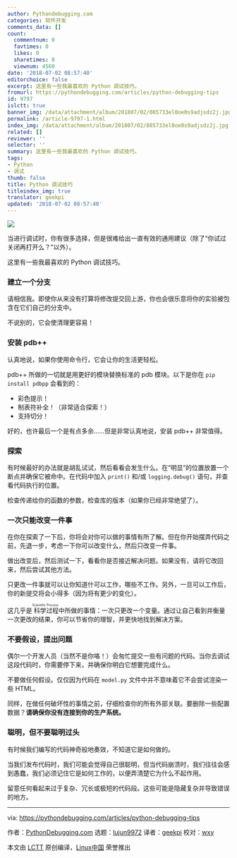 ```yaml
---
author: Pythondebugging.com
categories: 软件开发
comments_data: []
count:
  commentnum: 0
  favtimes: 0
  likes: 0
  sharetimes: 0
  viewnum: 4560
date: '2018-07-02 08:57:40'
editorchoice: false
excerpt: 这里有一些我最喜欢的 Python 调试技巧。
fromurl: https://pythondebugging.com/articles/python-debugging-tips
id: 9797
islctt: true
banner_img: /data/attachment/album/201807/02/085733el0oe0s9adjsdz2j.jpg
permalink: /article-9797-1.html
index_img: /data/attachment/album/201807/02/085733el0oe0s9adjsdz2j.jpg.thumb.jpg
related: []
reviewer: ''
selector: ''
summary: 这里有一些我最喜欢的 Python 调试技巧。
tags:
- Python
- 调试
thumb: false
title: Python 调试技巧
titleindex_img: true
translator: geekpi
updated: '2018-07-02 08:57:40'
---
```


![](/data/attachment/album/201807/02/085733el0oe0s9adjsdz2j.jpg)


当进行调试时，你有很多选择，但是很难给出一直有效的通用建议（除了“你试过关闭再打开么？”以外）。


这里有一些我最喜欢的 Python 调试技巧。


### 建立一个分支


请相信我。即使你从来没有打算将修改提交回上游，你也会很乐意将你的实验被包含在它们自己的分支中。


不说别的，它会使清理更容易！


### 安装 pdb++


认真地说，如果你使用命令行，它会让你的生活更轻松。


pdb++ 所做的一切就是用更好的模块替换标准的 pdb 模块。以下是你在 `pip install pdbpp` 会看到的：


* 彩色提示！
* 制表符补全！（非常适合探索！）
* 支持切分！


好的，也许最后一个是有点多余……但是非常认真地说，安装 pdb++ 非常值得。


### 探索


有时候最好的办法就是胡乱试试，然后看看会发生什么。在“明显”的位置放置一个断点并确保它被命中。在代码中加入 `print()` 和/或 `logging.debug()` 语句，并查看代码执行的位置。


检查传递给你的函数的参数，检查库的版本（如果你已经非常绝望了）。


### 一次只能改变一件事


在你在探索了一下后，你将会对你可以做的事情有所了解。但在你开始摆弄代码之前，先退一步，考虑一下你可以改变什么，然后只改变一件事。


做出改变后，然后测试一下，看看你是否接近解决问题。如果没有，请将它改回来，然后尝试其他方法。


只更改一件事就可以让你知道什可以工作，哪些不工作。另外，一旦可以工作后，你的新提交将会小得多（因为将有更少的变化）。


这几乎是<ruby> 科学过程 <rt>  Scientific Process </rt></ruby>中所做的事情：一次只更改一个变量。通过让自己看到并衡量一次更改的结果，你可以节省你的理智，并更快地找到解决方案。


### 不要假设，提出问题


偶尔一个开发人员（当然不是你咯！）会匆忙提交一些有问题的代码。当你去调试这段代码时，你需要停下来，并确保你明白它想要完成什么。


不要做任何假设。仅仅因为代码在 `model.py` 文件中并不意味着它不会尝试渲染一些 HTML。


同样，在做任何破坏性的事情之前，仔细检查你的所有外部关联。要删除一些配置数据？**请确保你没有连接到你的生产系统。**


### 聪明，但不要聪明过头


有时候我们编写的代码神奇般地奏效，不知道它是如何做的。


当我们发布代码时，我们可能会觉得自己很聪明，但当代码崩溃时，我们往往会感到愚蠢，我们必须记住它是如何工作的，以便弄清楚它为什么不起作用。


留意任何看起来过于复杂、冗长或极短的代码段。这些可能是隐藏复杂并导致错误的地方。




---


via: <https://pythondebugging.com/articles/python-debugging-tips>


作者：[PythonDebugging.com](https://pythondebugging.com) 选题：[lujun9972](https://github.com/lujun9972) 译者：[geekpi](https://github.com/geekpi) 校对：[wxy](https://github.com/wxy)


本文由 [LCTT](https://github.com/LCTT/TranslateProject) 原创编译，[Linux中国](https://linux.cn/) 荣誉推出